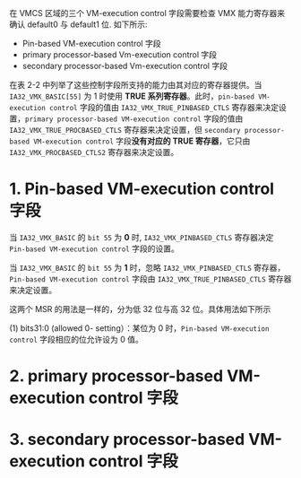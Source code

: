

在 VMCS 区域的三个 VM-execution control 字段需要检查 VMX 能力寄存器来确认 default0 与 default1 位. 如下所示:

* Pin-based VM-execution control 字段
* primary processor-based Vm-execution control 字段 
* secondary processor-based Vm-execution control 字段

在表 2-2 中列举了这些控制字段所支持的能力由其对应的寄存器提供。当 `IA32_VMX_BASIC[55]` 为 1 时使用 **TRUE 系列寄存器**。此时，`pin-based VM-execution control` 字段的值由 `IA32_VMX_TRUE_PINBASED_CTLS` 寄存器来决定设置，`primary processor-based VM-execution control` 字段的值由 `IA32_VMX_TRUE_PROCBASED_CTLS` 寄存器来决定设置，但 `secondary processor-based VM-execution control` 字段**没有对应的 TRUE 寄存器**，它只由 `IA32_VMX_PROCBASED_CTLS2` 寄存器来决定设置。

# 1. Pin-based VM-execution control 字段

当 `IA32_VMX_BASIC` 的 `bit 55` 为 **0** 时, `IA32_VMX_PINBASED_CTLS` 寄存器决定 `Pin-based VM-execution control` 字段的设置。

当 `IA32_VMX_BASIC` 的 `bit 55` 为 **1** 时，忽略 `IA32_VMX_PINBASED_CTLS` 寄存器，`Pin-based VM-execution control` 字段由 `IA32_VMX_TRUE_PINBASED_CTLS` 寄存器来决定设置。

这两个 MSR 的用法是一样的，分为低 32 位与高 32 位。具体用法如下所示

(1) bits31:0 (allowed 0- setting）：某位为 0 时，`Pin-based VM-execution control` 字段相应的位允许设为 0 值。

# 2. primary processor-based VM-execution control 字段



# 3. secondary processor-based VM-execution control 字段

